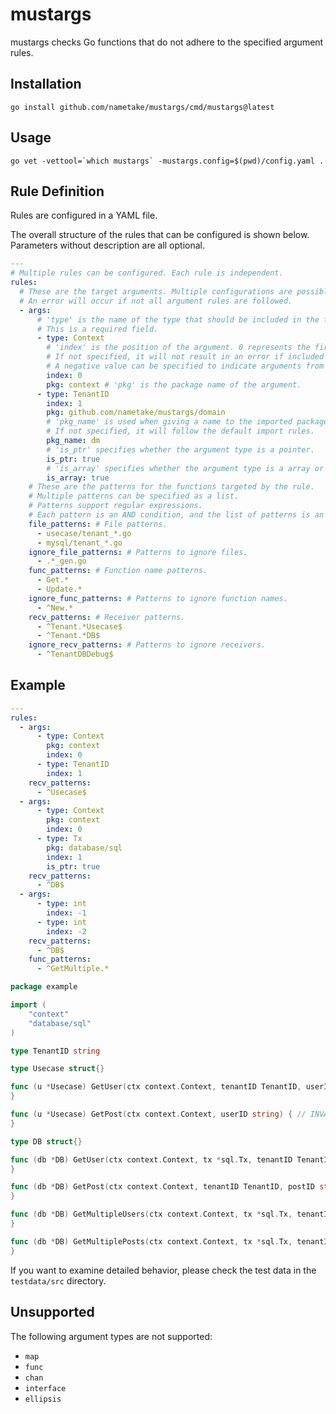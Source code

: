 # mustargs

mustargs checks Go functions that do not adhere to the specified argument rules.

## Installation

```console
go install github.com/nametake/mustargs/cmd/mustargs@latest
```

## Usage

```console
go vet -vettool=`which mustargs` -mustargs.config=$(pwd)/config.yaml .
```

## Rule Definition

Rules are configured in a YAML file.

The overall structure of the rules that can be configured is shown below. Parameters without description are all optional.

```yaml
---
# Multiple rules can be configured. Each rule is independent.
rules:
  # These are the target arguments. Multiple configurations are possible within each rule.
  # An error will occur if not all argument rules are followed.
  - args:
      # 'type' is the name of the type that should be included in the function's arguments.
      # This is a required field.
      - type: Context
        # 'index' is the position of the argument. 0 represents the first argument of the function.
        # If not specified, it will not result in an error if included anywhere.
        # A negative value can be specified to indicate arguments from the end.
        index: 0
        pkg: context # 'pkg' is the package name of the argument.
      - type: TenantID
        index: 1
        pkg: github.com/nametake/mustargs/domain
        # 'pkg_name' is used when giving a name to the imported package.
        # If not specified, it will follow the default import rules.
        pkg_name: dm
        # 'is_ptr' specifies whether the argument type is a pointer.
        is_ptr: true
        # 'is_array' specifies whether the argument type is a array or slice.
        is_array: true
    # These are the patterns for the functions targeted by the rule.
    # Multiple patterns can be specified as a list.
    # Patterns support regular expressions.
    # Each pattern is an AND condition, and the list of patterns is an OR condition.
    file_patterns: # File patterns.
      - usecase/tenant_*.go
      - mysql/tenant_*.go
    ignore_file_patterns: # Patterns to ignore files.
      - .*_gen.go
    func_patterns: # Function name patterns.
      - Get.*
      - Update.*
    ignore_func_patterns: # Patterns to ignore function names.
      - ^New.*
    recv_patterns: # Receiver patterns.
      - ^Tenant.*Usecase$
      - ^Tenant.*DB$
    ignore_recv_patterns: # Patterns to ignore receivers.
      - ^TenantDBDebug$
```

## Example

```yaml
---
rules:
  - args:
      - type: Context
        pkg: context
        index: 0
      - type: TenantID
        index: 1
    recv_patterns:
      - ^Usecase$
  - args:
      - type: Context
        pkg: context
        index: 0
      - type: Tx
        pkg: database/sql
        index: 1
        is_ptr: true
    recv_patterns:
      - ^DB$
  - args:
      - type: int
        index: -1
      - type: int
        index: -2
    recv_patterns:
      - ^DB$
    func_patterns:
      - ^GetMultiple.*
```

```go
package example

import (
	"context"
	"database/sql"
)

type TenantID string

type Usecase struct{}

func (u *Usecase) GetUser(ctx context.Context, tenantID TenantID, userID string) {
}

func (u *Usecase) GetPost(ctx context.Context, userID string) { // INVALID
}

type DB struct{}

func (db *DB) GetUser(ctx context.Context, tx *sql.Tx, tenantID TenantID, userID string) {
}

func (db *DB) GetPost(ctx context.Context, tenantID TenantID, postID string) { // INVALID
}

func (db *DB) GetMultipleUsers(ctx context.Context, tx *sql.Tx, tenantID TenantID, limit, offset int) {
}

func (db *DB) GetMultiplePosts(ctx context.Context, tx *sql.Tx, tenantID TenantID) { // INVALID
}
```

If you want to examine detailed behavior, please check the test data in the `testdata/src` directory.

## Unsupported

The following argument types are not supported:

- `map`
- `func`
- `chan`
- `interface`
- `ellipsis`
